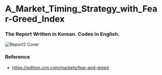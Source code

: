 # A_Market_Timing_Strategy_with_Fear-Greed_Index

### The Report Written in Korean. Codes in English.
![Report2 Cover](https://github.com/research-go/A_Market_Timing_Strategy_with_Fear-Greed_Index/assets/139042161/bf1acdd3-4c81-498a-b941-d1366eb2ba8e)
### Reference
- https://edition.cnn.com/markets/fear-and-greed
